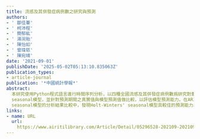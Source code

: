 ```yaml
---
title: 流感及其併發症病例數之研究與預測
authors:
- ' 鄒佳蓁'
- ' 柯沛程'
- ' 簡郁紘'
- ' 湯涴貽'
- ' 陳怡如'
- ' 曾瑋慈'
- ' 陳宛晴'
date: '2021-09-01'
publishDate: '2025-05-02T05:13:10.835063Z'
publication_types:
- article-journal
publication: '*中國統計學報*'
abstract: 
  本研究使用Python程式語言進行時間序列分析，以四種全國流感及其併發症病例數爲研究對象，分別爲門診人數、急診人數、併發重症本土病例數、死亡人數，資料來源爲中華民國衛福部疾管署傳染病統計資料查詢系統，樣本期間選自2008／1週至2020／28週；預測期間則自2020／29週至2020／33週。研究發現門診人數、急診人數、死亡人數皆具有季節性，併發重症本土病例數具間歇性，彼此間之變化具關聯性，且雖然死亡人數呈現逐年攀升的趨勢，但觀察其時間序列圖形的波動，卻可發現其波動幅度與前述二者相似且呈現遞减的趨勢。本研究共使用三種預測模型，包含ARIMA模型，Croston模型、Holt-Winters'
  seasonal模型，並針對預測期間之真實值與模型預測值做比較，以評估模型預測能力。在ARIMA模型的分析結果中，發現門診人數模型在三者時間序列預測模型中具較佳的預測能力。在Croston模型與Holt-Winters'
  seasonal模型的分析結果比較中，發現Holt-Winters' seasonal模型具較佳的預測能力。
links:
- name: URL
  url: 
    https://www.airitilibrary.com/Article/Detail/05296528-202109-202109110010-202109110010-172-225
---
```

